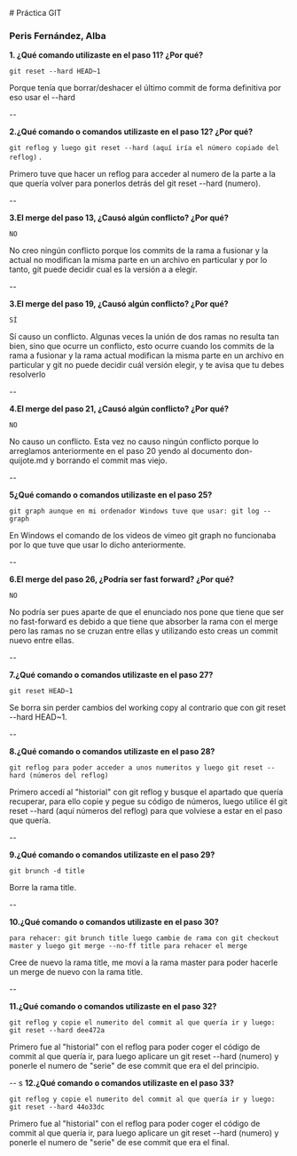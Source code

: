 ﻿﻿﻿﻿﻿﻿﻿﻿﻿﻿﻿﻿﻿﻿﻿﻿﻿﻿﻿# Práctica GIT### Peris Fernández, Alba**1. ¿Qué comando utilizaste en el paso 11? ¿Por qué?**`git reset --hard HEAD~1` Porque tenía que borrar/deshacer el último commit de forma definitiva por eso usar el --hard--**2.¿Qué comando o comandos utilizaste en el paso 12? ¿Por qué?**`git reflog y luego git reset --hard (aquí iría el número copiado del reflog)` .Primero tuve que hacer un reflog para acceder al numero de la parte a la que quería volver para ponerlos detrás del git reset --hard (numero).--**3.El merge del paso 13, ¿Causó algún conflicto? ¿Por qué?**`NO`No creo ningún conflicto porque los commits de la rama a fusionar y la actual no modifican la misma parte en un archivo en particular y por lo tanto, git puede decidir cual es la versión a a elegir.--**3.El merge del paso 19, ¿Causó algún conflicto? ¿Por qué?**`SÍ` Sí causo un conflicto. Algunas veces la unión de dos ramas no resulta tan bien, sino que ocurre un conflicto, esto ocurre cuando los commits de la rama a fusionar y la rama actual modifican la misma parte en un archivo en particular y git no puede decidir cuál versión elegir, y te avisa que tu debes resolverlo--**4.El merge del paso 21, ¿Causó algún conflicto? ¿Por qué?**`NO` No causo un conflicto. Esta vez no causo ningún conflicto porque lo arreglamos anteriormente en el paso 20 yendo al documento don-quijote.md y borrando el commit mas viejo.--**5¿Qué comando o comandos utilizaste en el paso 25?**`git graph aunque en mi ordenador Windows tuve que usar: git log --graph` En Windows el comando de los videos de vimeo git graph no funcionaba por lo que tuve que usar lo dicho anteriormente.--**6.El merge del paso 26, ¿Podría ser fast forward? ¿Por qué?**`NO` No podría ser pues aparte de que el enunciado nos pone que tiene que ser no fast-forward es debido a que tiene que absorber la rama con el merge pero las ramas no se cruzan entre ellas y utilizando esto creas un commit nuevo entre ellas.--**7.¿Qué comando o comandos utilizaste en el paso 27?**`git reset HEAD~1` Se borra sin perder cambios del working copy al contrario que con git reset --hard HEAD~1.--**8.¿Qué comando o comandos utilizaste en el paso 28?**`git reflog para poder acceder a unos numeritos y luego git reset --hard (números del reflog)` Primero accedí al "historial" con git reflog y busque el apartado que quería recuperar, para ello copie y pegue su código de números, luego utilice él git reset --hard (aquí números del reflog) para que volviese a estar en el paso que quería.--**9.¿Qué comando o comandos utilizaste en el paso 29?**`git brunch -d title` Borre la rama title.--**10.¿Qué comando o comandos utilizaste en el paso 30?**`para rehacer: git brunch title luego cambie de rama con git checkout master y luego git merge --no-ff title para rehacer el merge` Cree de nuevo la rama title, me moví a la rama master para poder hacerle un merge de nuevo con la rama title.--**11.¿Qué comando o comandos utilizaste en el paso 32?**`git reflog y copie el numerito del commit al que quería ir y luego: git reset --hard dee472a` Primero fue al "historial" con el reflog para poder coger el código de commit al que quería ir, para luego aplicare un git reset --hard (numero) y ponerle el numero de "serie" de ese commit que era el del principio.--s**12.¿Qué comando o comandos utilizaste en el paso 33?**`git reflog y copie el numerito del commit al que quería ir y luego: git reset --hard 44o33dc`Primero fue al "historial" con el reflog para poder coger el código de commit al que quería ir, para luego aplicare un git reset --hard (numero) y ponerle el numero de "serie" de ese commit que era el final.